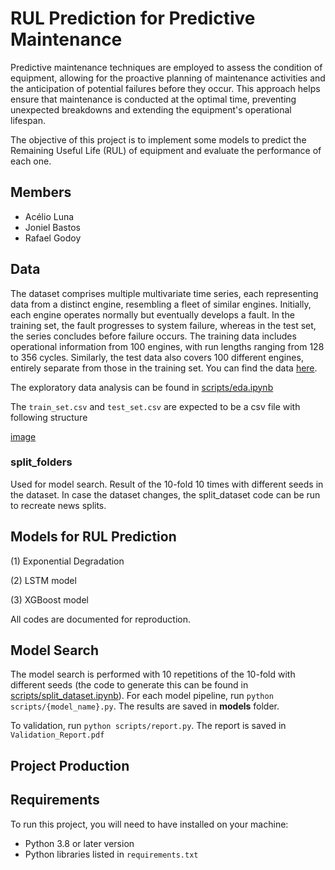 # RUL Prediction for Predictive Maintenance

Predictive maintenance techniques are employed to assess the condition of equipment, allowing for the proactive planning of maintenance activities and the anticipation of potential failures before they occur. This approach helps ensure that maintenance is conducted at the optimal time, preventing unexpected breakdowns and extending the equipment's operational lifespan.

The objective of this project is to implement some models to predict the Remaining Useful Life (RUL) of equipment and evaluate the performance of each one.

## Members
- Acélio Luna
- Joniel Bastos
- Rafael Godoy

## Data
The dataset comprises multiple multivariate time series, each representing data from a distinct engine, resembling a fleet of similar engines. Initially, each engine operates normally but eventually develops a fault. In the training set, the fault progresses to system failure, whereas in the test set, the series concludes before failure occurs. The training data includes operational information from 100 engines, with run lengths ranging from 128 to 356 cycles. Similarly, the test data also covers 100 different engines, entirely separate from those in the training set. You can find the data [here](https://www.kaggle.com/datasets/behrad3d/nasa-cmaps).

The exploratory data analysis can be found in [scripts/eda.ipynb](https://github.com/RafaelSilvaGodoy/PO235-previsao-falhas/blob/befa0470a9ce7e4372e8ef83c6f31e6e259f6ccd/scripts/eda.ipynb)

The `train_set.csv` and `test_set.csv` are expected to be a csv file with following structure

[image](https://github.com/RafaelSilvaGodoy/PO235-previsao-falhas/blob/5c81e24577febf5a0820c299c71244374b3b3a95/dataset/images/table.png)

### split_folders

Used for model search. Result of the 10-fold 10 times with different seeds in the dataset. In case the dataset changes, the split_dataset code can be run to recreate news splits.

## Models for RUL Prediction
(1) Exponential Degradation

(2) LSTM model

(3) XGBoost model

All codes are documented for reproduction.

## Model Search
The model search is performed with 10 repetitions of the 10-fold with different seeds (the code to generate this can be found in [scripts/split_dataset.ipynb](https://github.com/RafaelSilvaGodoy/PO235-previsao-falhas/blob/cea7f798dd38e052d2a0b529b9de7541a2d475b3/scripts/split_dataset.ipynb)). For each model pipeline, run `python scripts/{model_name}.py`. The results are saved in **models** folder.

To validation, run `python scripts/report.py`. The report is saved in `Validation_Report.pdf`

## Project Production

## Requirements

To run this project, you will need to have installed on your machine:

- Python 3.8 or later version
- Python libraries listed in `requirements.txt`
